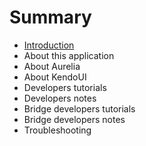 # Summary

* [Introduction](README.md)
* About this application
* About Aurelia
* About KendoUI
* Developers tutorials
* Developers notes
* Bridge developers tutorials
* Bridge developers notes
* Troubleshooting

